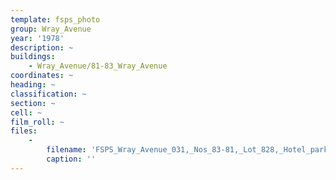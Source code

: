 ```yaml
---
template: fsps_photo
group: Wray_Avenue
year: '1978'
description: ~
buildings:
    - Wray_Avenue/81-83_Wray_Avenue
coordinates: ~
heading: ~
classification: ~
section: ~
cell: ~
film_roll: ~
files:
    -
        filename: 'FSPS_Wray_Avenue_031,_Nos_83-81,_Lot_828,_Hotel_parking,_10-2-E,_1978.png'
        caption: ''
---
```

